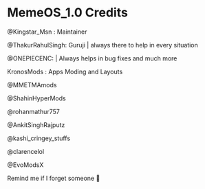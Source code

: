 # MemeOS_1.0 Credits
@Kingstar_Msn : Maintainer

@ThakurRahulSingh: Guruji | always there to help in every situation 

@ONEPIECENC: | Always helps in bug fixes and much more

KronosMods : Apps Moding and Layouts

@MMETMAmods 

@ShahinHyperMods

@rohanmathur757

@AnkitSinghRajputz

@kashi_cringey_stuffs

@clarencelol

@EvoModsX

Remind me if I forget someone 🙂

